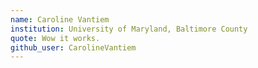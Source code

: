 ```yaml
---
name: Caroline Vantiem
institution: University of Maryland, Baltimore County
quote: Wow it works.
github_user: CarolineVantiem
---
```

